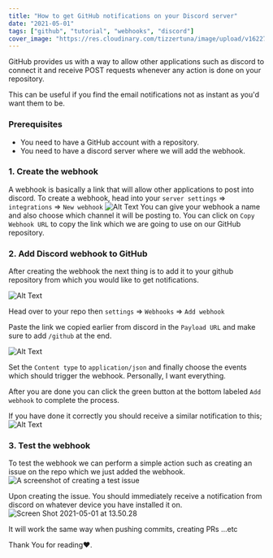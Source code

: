 ```yaml
---
title: "How to get GitHub notifications on your Discord server"
date: "2021-05-01"
tags: ["github", "tutorial", "webhooks", "discord"]
cover_image: "https://res.cloudinary.com/tizzertuna/image/upload/v1622756559/Articles/iPhone_12_12_Pro_2_2x_xngvv5.png"
---
```


GitHub provides us with a way to allow other applications such as discord to connect it and receive POST requests whenever any action is done on your repository.

This can be useful if you find the email notifications not as instant as you'd want them to be.

### Prerequisites

- You need to have a GitHub account with a repository.
- You need to have a discord server where we will add the webhook.

### 1. Create the webhook

A webhook is basically a link that will allow other applications to post into discord.
To create a webhook, head into your `server settings` => `integrations` => `New webhook`
![Alt Text](https://dev-to-uploads.s3.amazonaws.com/uploads/articles/ks08crvkapm0zzdke827.png)
You can give your webhook a name and also choose which channel it will be posting to. You can click on `Copy Webhook URL` to copy the link which we are going to use on our GitHub repository.

### 2. Add Discord webhook to GitHub

After creating the webhook the next thing is to add it to your github repository from which you would like to get notifications.

![Alt Text](https://dev-to-uploads.s3.amazonaws.com/uploads/articles/gedao8zfs6gsagk4d6nb.png)

Head over to your repo then `settings` => `Webhooks` => `Add webhook`

Paste the link we copied earlier from discord  in the `Payload URL` and make sure to add `/github` at the end.

![Alt Text](https://dev-to-uploads.s3.amazonaws.com/uploads/articles/7rl3nyalji68p6ku8s2p.png)

Set the `Content type` to `application/json` and finally choose the events which should trigger the webhook. Personally, I want everything.

After you are done you can click the green button at the bottom labeled `Add webhook` to complete the process.

If you have done it correctly you should receive a similar notification to this;
![Alt Text](https://dev-to-uploads.s3.amazonaws.com/uploads/articles/w5zjnmz8qm2f4n0c04qm.png)

### 3. Test the webhook

To test the webhook we can perform a simple action such as creating an issue on the repo which we just added the webhook.
![A screenshot of creating a test issue](https://dev-to-uploads.s3.amazonaws.com/uploads/articles/3lu23pr35fzd0uhkff0f.png)

Upon creating the issue. You should immediately receive a notification from discord on whatever device you have installed it on.
![Screen Shot 2021-05-01 at 13.50.28](https://dev-to-uploads.s3.amazonaws.com/uploads/articles/hkpkhejr84npp7sj37aw.png)

It will work the same way when pushing commits, creating PRs ...etc

Thank You for reading❤️.
